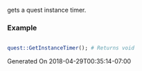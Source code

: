 gets a quest instance timer.
### Example

```perl

quest::GetInstanceTimer(); # Returns void
```


Generated On 2018-04-29T00:35:14-07:00
